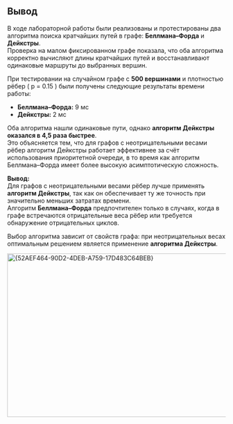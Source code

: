## Вывод

В ходе лабораторной работы были реализованы и протестированы два алгоритма поиска кратчайших путей в графе: **Беллмана–Форда** и **Дейкстры**.  
Проверка на малом фиксированном графе показала, что оба алгоритма корректно вычисляют длины кратчайших путей и восстанавливают одинаковые маршруты до выбранных вершин.

При тестировании на случайном графе с **500 вершинами** и плотностью рёбер \( p = 0.15 \) были получены следующие результаты времени работы:

- **Беллмана–Форда:** 9 мс  
- **Дейкстры:** 2 мс  

Оба алгоритма нашли одинаковые пути, однако **алгоритм Дейкстры оказался в 4,5 раза быстрее**.  
Это объясняется тем, что для графов с неотрицательными весами рёбер алгоритм Дейкстры работает эффективнее за счёт использования приоритетной очереди, в то время как алгоритм Беллмана–Форда имеет более высокую асимптотическую сложность.

**Вывод:**  
Для графов с неотрицательными весами рёбер лучше применять **алгоритм Дейкстры**, так как он обеспечивает ту же точность при значительно меньших затратах времени.  
Алгоритм **Беллмана–Форда** предпочтителен только в случаях, когда в графе встречаются отрицательные веса рёбер или требуется обнаружение отрицательных циклов.

Выбор алгоритма зависит от свойств графа: при неотрицательных весах оптимальным решением является применение **алгоритма Дейкстры**.


<img width="555" height="376" alt="{52AEF464-90D2-4DEB-A759-17D483C64BEB}" src="https://github.com/user-attachments/assets/cf4dfa02-4f09-4914-b417-b22cfcb13663" />
